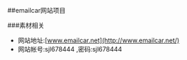 
##emailcar网站项目

###素材相关
* 网站地址:[www.emailcar.net](http://www.emailcar.net/)
* 网站帐号:sjl678444  ,密码:sjl678444
